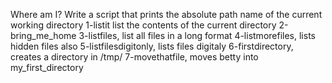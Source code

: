 Where am I? 
Write a script that prints the absolute path name of the current working directory
1-listit list the contents of the current directory
2-bring_me_home
3-listfiles, list all files in a long format
4-listmorefiles, lists hidden files also
5-listfilesdigitonly, lists files digitaly
6-firstdirectory, creates a directory in /tmp/
7-movethatfile, moves betty into my_first_directory

